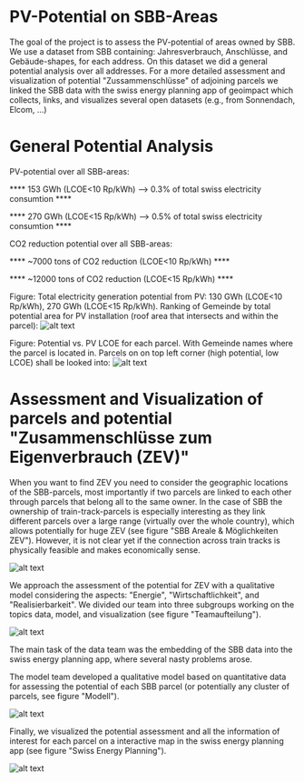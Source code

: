 # PV-Potential on SBB-Areas
The goal of the project is to assess the PV-potential of areas owned by SBB. We use a dataset from SBB containing: Jahresverbrauch, Anschlüsse, and Gebäude-shapes, for each address.
On this dataset we did a general potential analysis over all addresses.
For a more detailed assessment and visualization of potential "Zussammenschlüsse" of adjoining parcels we linked the SBB data with the swiss energy planning app of geoimpact which collects, links, and visualizes several open datasets (e.g., from Sonnendach, Elcom, ...)


# General Potential Analysis
PV-potential over all SBB-areas:

**** 153 GWh (LCOE<10 Rp/kWh) --> 0.3% of total swiss electricity consumtion ****

****  270 GWh (LCOE<15 Rp/kWh) --> 0.5% of total swiss electricity consumtion ****

CO2 reduction potential over all SBB-areas:

**** ~7000 tons of CO2 reduction (LCOE<10 Rp/kWh) ****

**** ~12000 tons of CO2 reduction (LCOE<15 Rp/kWh) ****

Figure: Total electricity generation potential from PV: 130 GWh (LCOE<10 Rp/kWh), 270 GWh (LCOE<15 Rp/kWh). Ranking of Gemeinde by total potential area for PV installation (roof area that intersects and within the parcel):
![alt text](https://raw.githubusercontent.com/magnetilo/max-pv-strom-sbb/master/gemeinde-pv-area.png)

Figure: Potential vs. PV LCOE for each parcel. With Gemeinde names where the parcel is located in. Parcels  on on top left corner (high potential, low LCOE) shall be looked into:
![alt text](https://raw.githubusercontent.com/magnetilo/max-pv-strom-sbb/master/potential-gestehungskosten.png)

# Assessment and Visualization of parcels and potential "Zusammenschlüsse zum Eigenverbrauch (ZEV)"
When you want to find ZEV you need to consider the geographic locations of the SBB-parcels, most importantly if two parcels are linked to each other through parcels that belong all to the same owner. In the case of SBB the ownership of train-track-parcels is especially interesting as they link different parcels over a large range (virtually over the whole country), which allows potentially for huge ZEV (see figure "SBB Areale & Möglichkeiten ZEV"). However, it is not clear yet if the connection across train tracks is physically feasible and makes economically sense.

![alt text](https://raw.githubusercontent.com/magnetilo/max-pv-strom-sbb/master/potential-zusammenschlüsse.png)

We approach the assessment of the potential for ZEV with a qualitative model considering the aspects: "Energie", "Wirtschaftlichkeit", and "Realisierbarkeit". We divided our team into three subgroups working on the topics data, model, and visualization (see figure "Teamaufteilung").

![alt text](https://raw.githubusercontent.com/magnetilo/max-pv-strom-sbb/master/teamaufteilung.png)

The main task of the data team was the embedding of the SBB data into the swiss energy planning app, where several nasty problems arose.

The model team developed a qualitative model based on quantitative data for assessing the potential of each SBB parcel (or potentially any cluster of parcels, see figure "Modell").

![alt text](https://raw.githubusercontent.com/magnetilo/max-pv-strom-sbb/master/modell.png)

Finally, we visualized the potential assessment and all the information of interest for each parcel on a interactive map in the swiss energy planning app (see figure "Swiss Energy Planning").

![alt text](https://raw.githubusercontent.com/magnetilo/max-pv-strom-sbb/master/sep.png)
